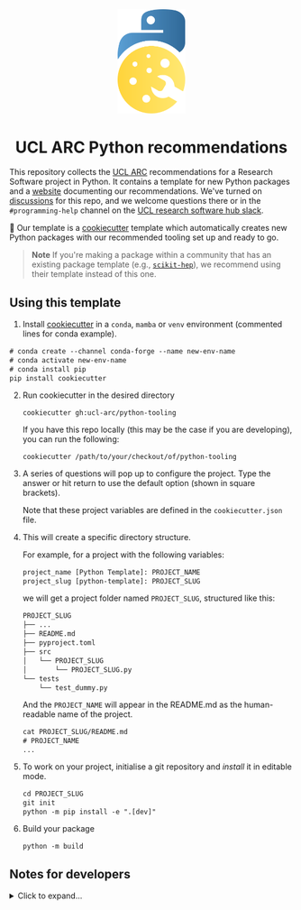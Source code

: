 <div style="text-align: center;" align="center">
  <img src="https://raw.githubusercontent.com/UCL-ARC/python-tooling/main/images/logo.svg" alt="UCL ARC Python tooling logo" width="120"/>
  <h1> UCL ARC Python recommendations</h1>
</div>

This repository collects the [UCL ARC] recommendations for a Research Software
project in Python. It contains a template for new Python packages and a
[website] documenting our recommendations. We've turned on
[discussions](https://github.com/UCL-ARC/python-tooling/discussions) for this
repo, and we welcome questions there or in the `#programming-help` channel on
the [UCL research software hub
slack](https://www.ucl.ac.uk/advanced-research-computing/community/ucl-research-programming-hub).

🍪 Our template is a [cookiecutter] template which automatically creates new
Python packages with our recommended tooling set up and ready to go.

> **Note**
> If you're making a package within a community that has an existing package
> template (e.g., [`scikit-hep`](https://github.com/scikit-hep/cookie)), we
> recommend using their template instead of this one.

<!-- links here -->

<!-- prettier-ignore-start -->
[website]: https://github-pages.arc.ucl.ac.uk/python-tooling
[UCL ARC]: https://ucl.ac.uk/arc
[cookiecutter]: https://libraries.io/pypi/cookiecutter
<!-- prettier-ignore-end -->

## Using this template

1.  Install [cookiecutter] in a `conda`, `mamba` or `venv` environment
    (commented lines for conda example).

```
# conda create --channel conda-forge --name new-env-name
# conda activate new-env-name
# conda install pip
pip install cookiecutter
```

2. Run cookiecutter in the desired directory
   ```
   cookiecutter gh:ucl-arc/python-tooling
   ```
   If you have this repo locally (this may be the case if you are developing),
   you can run the following:
   ```
   cookiecutter /path/to/your/checkout/of/python-tooling
   ```
3. A series of questions will pop up to configure the project. Type the answer
   or hit return to use the default option (shown in square brackets).

   Note that these project variables are defined in the `cookiecutter.json`
   file.

4. This will create a specific directory structure.

   For example, for a project with the following variables:

   ```
   project_name [Python Template]: PROJECT_NAME
   project_slug [python-template]: PROJECT_SLUG
   ```

   we will get a project folder named `PROJECT_SLUG`, structured like this:

   ```
   PROJECT_SLUG
   ├── ...
   ├── README.md
   ├── pyproject.toml
   ├── src
   │   └── PROJECT_SLUG
   │       └── PROJECT_SLUG.py
   └── tests
       └── test_dummy.py
   ```

   And the `PROJECT_NAME` will appear in the README.md as the human-readable
   name of the project.

   ```
   cat PROJECT_SLUG/README.md
   # PROJECT_NAME
   ...
   ```

5. To work on your project, initialise a git repository and _install_ it in
   editable mode.
   ```
   cd PROJECT_SLUG
   git init
   python -m pip install -e ".[dev]"
   ```
6. Build your package
   ```
   python -m build
   ```

## Notes for developers

<details>
<summary>Click to expand...</summary>

First, clone repository

- (Optional) Generate your SSH keys as suggested
  [here](https://docs.github.com/en/github/authenticating-to-github/generating-a-new-ssh-key-and-adding-it-to-the-ssh-agent)
- (Optional) GitHub CLI as suggested
  [here](https://docs.github.com/en/authentication/connecting-to-github-with-ssh/adding-a-new-ssh-key-to-your-github-account?tool=cli)
- Clone the repository by typing (or copying) the following line in a terminal
  at your selected path in your machine:

```
git clone git@github.com:UCL-ARC/python-tooling.git
cd python-tooling
```

### Developing the cookiecutter template

- To create and remove your virtual environment

  ```
  conda create -n ptoolingVE pip -c conda-forge
  conda activate ptoolingVE
  conda deactivate ptoolingVE
  conda remove -n ptoolingVE --all
  ```

- To run template in the same path of this repo.
  We do a test cookiecut of a dummy package and install it to ensure the
  template setup works.

  ```
  cookiecutter .
  cd python-template
  git init
  python -m pip install -e ".[dev]"
  ```

- To run cookiecutter using a specific branch of the template:

  ```
  cookiecutter https://github.com/UCL-ARC/python-tooling --checkout <branch-name>
  ```

- To run the tests locally:

  ```
  pytest -s
  ```

### Developing the recommended tooling pages

Pages all live in the
[docs/pages](https://github.com/UCL-ARC/python-tooling/tree/main/docs/pages)
sub-directory, and are written in markdown.

To build the webpage locally (for testing)

1.  [Install jekyll](https://jekyllrb.com/docs/installation)
2.  Run `bundle install` from the `docs/` directory of this repository to install dependencies.
3.  Run `bundle exec jekyll serve` from the root directory of this repository.
    This should fire up a local web server and tell you its address. By default the
    server will automatically refresh the HTML pages if any changes are made to the
    markdown sources.

See the [jekyll docs](https://jekyllrb.com/docs) for more info.

</details>
